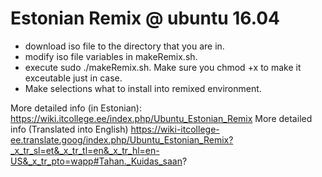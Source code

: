 
Estonian Remix @ ubuntu 16.04
=============================


- download iso file to the directory that you are in.
- modify iso file variables in makeRemix.sh.
- execute sudo ./makeRemix.sh. Make sure you chmod +x to make it exceutable just in case.
- Make selections what to install into remixed environment.

More detailed info (in Estonian): https://wiki.itcollege.ee/index.php/Ubuntu_Estonian_Remix
More detailed info (Translated into English) https://wiki-itcollege-ee.translate.goog/index.php/Ubuntu_Estonian_Remix?_x_tr_sl=et&_x_tr_tl=en&_x_tr_hl=en-US&_x_tr_pto=wapp#Tahan._Kuidas_saan?
